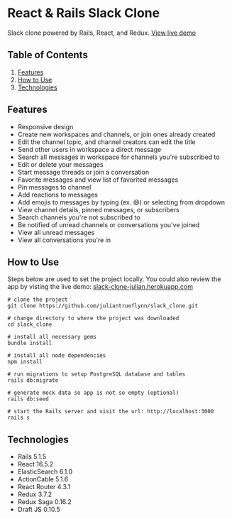 # React & Rails Slack Clone

Slack clone powered by Rails, React, and Redux. [View live demo](https://slack-clone-julian.herokuapp.com/)

## Table of Contents

1. [Features](#features)
2. [How to Use](#how-to-use)
3. [Technologies](#technologies)

## Features

- Responsive design
- Create new workspaces and channels, or join ones already created
- Edit the channel topic, and channel creators can edit the title
- Send other users in workspace a direct message
- Search all messages in workspace for channels you're subscribed to
- Edit or delete your messages
- Start message threads or join a conversation
- Favorite messages and view list of favorited messages
- Pin messages to channel
- Add reactions to messages
- Add emojis to messages by typing (ex. :smile:) or selecting from dropdown
- View channel details, pinned messages, or subscribers
- Search channels you're not subscribed to
- Be notified of unread channels or conversations you've joined
- View all unread messages
- View all conversations you're in

## How to Use

Steps below are used to set the project locally. You could also review the app by visting the live demo: [slack-clone-julian.herokuapp.com](https://slack-clone-julian.herokuapp.com/)

```
# clone the project
git clone https://github.com/juliantrueflynn/slack_clone.git

# change directory to where the project was downloaded
cd slack_clone

# install all necessary gems
bundle install

# install all node dependencies
npm install

# run migrations to setup PostgreSQL database and tables
rails db:migrate

# generate mock data so app is not so empty (optional)
rails db:seed

# start the Rails server and visit the url: http://localhost:3000
rails s
```

## Technologies

- Rails 5.1.5
- React 16.5.2
- ElasticSearch 6.1.0
- ActionCable 5.1.6
- React Router 4.3.1
- Redux 3.7.2
- Redux Saga 0.16.2
- Draft JS 0.10.5